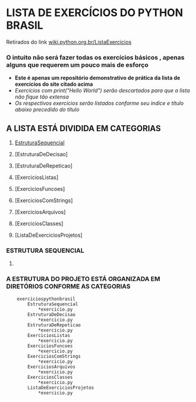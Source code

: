 #   LISTA DE EXERCÍCIOS DO PYTHON BRASIL
Retirados do link [wiki.python.org.br/ListaExercicios](https://wiki.python.org.br/ListaDeExercicios)

### O intuito não será fazer todas os exercícios básicos , apenas alguns que requerem um pouco mais de esforço
- **Este é apenas um repositório demonstrativo de prática da lista de exercícios do site citado acima**
- *Exercícios com print("Hello World") serão descartados para que a lista não fique tão extensa*
- *Os respectivos exercicios serão listados conforme seu indice e título abaixo precedido do título*


##  A LISTA ESTÁ DIVIDIDA EM CATEGORIAS

1. [EstruturaSequencial](#estruturasequencial)

2. [EstruturaDeDecisao]

3. [EstruturaDeRepeticao]

4. [ExerciciosListas]

5. [ExerciciosFuncoes]

6. [ExerciciosComStrings]

7. [ExerciciosArquivos]

8. [ExerciciosClasses]

9. [ListaDeExerciciosProjetos]

### ESTRUTURA SEQUENCIAL
1. 


### A ESTRUTURA DO PROJETO ESTÁ ORGANIZADA EM DIRETÓRIOS CONFORME AS CATEGORIAS
```
    exerciciospythonbrasil
        EstruturaSequencial
            *exercicio.py
        EstruturaDeDecisao
            *exercicio.py
        EstruturaDeRepeticao
            *exercicio.py
        ExerciciosListas
            *exercicio.py
        ExerciciosFuncoes
            *exercicio.py
        ExerciciosComStrings
            *exercicio.py
        ExerciciosArquivos
            *exercicio.py
        ExerciciosClasses
            *exercicio.py
        ListaDeExerciciosProjetos
            *exercicio.py
```
